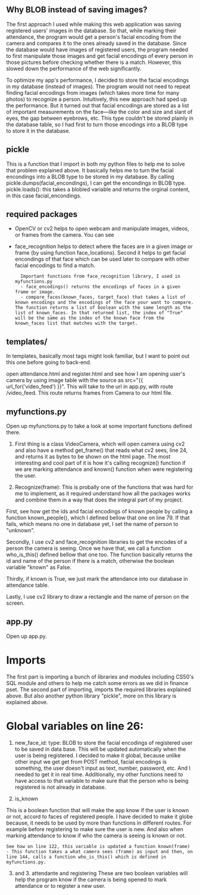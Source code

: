 ## Why BLOB instead of saving images? 

The first approach I used while making this web application was saving registered users' images in the database. So that, while marking their attendance, the program would get a person's facial encoding from the camera and compares it to the ones already saved in the database. Since the database would have images of registered users, the program needed to first manipulate those images and get facial encodings of every person in those pictures before checking whether there is a match. However, this slowed down the performance of the web significantly.

To optimize my app's performance, I decided to store the facial encodings in my database (instead of images). The program would not need to repeat finding facial encodings from images (which takes more time for many photos) to recognize a person. Intuitively, this new approach had sped up the performance. But it turned out that facial encodings are stored as a list of important measurements on the face—like the color and size and slant of eyes, the gap between eyebrows, etc. This type couldn't be stored plainly in the database table, so I had first to turn those encodings into a BLOB type to store it in the database.

## pickle 
This is a function that I import in both my python files to help me to solve that problem explained above. It basically helps me to turn the facial encondings into a BLOB type to be stored in my database. 
        By calling pickle.dumps(facial_encondings), I can get the encondings in BLOB type.
        pickle.loads(): this takes a blobled variable and returns the orginal content, in this case facial_encondings. 


## required packages
- OpenCV or cv2 helps to open webcam and manipulate images, videos, or frames from the camera. You can see 
- face_recognition helps to detect where the faces are in a given image or frame (by using function face_locations). Second it helps to get facial encondings of that face which can be used later to compare with other facial encodings to find a match. 
        
        Important functions from face_recognition library, I used in myfunctions.py         
        - face_encodings() returns the encodings of faces in a given frame or image.
        - compare_faces(known_faces, target_face) that takes a list of known encodings and the encodings of the face your want to compare. The function returns a list of boolean with the same length as the list of known_faces. In that returned list, the index of "True" will be the same as the index of the known face from the known_faces list that matches with the target.


## templates/
In templates, basically most tags might look familiar, but I want to point out this one before going to back-end. 

open attendance.html and register.html and see how I am opening user's camera by using image table with the source as src="{{ url_for('video_feed') }}". This will take to the url in app.py, with route /video_feed. This route returns frames from Camera to our html file.


## myfunctions.py
Open up myfunctions.py to take a look at some important functions defined there. 

1. First thing is a class VideoCamera, which will open camera using cv2 and also have a method get_frame() that reads what cv2 sees, line 24, and returns it as bytes to be shown on the html page. The most interesting and cool part of it is how it's calling recognize() function if we are marking attendance and known() function when were registering the user. 

2. Recognize(frame): This is probally one of the functions that was hard for me to implement, as it required understand how all the packages works and combine them in a way that does the integral part of my project. 

First, see how get the ids and facial encodings of known people by calling a function known_people(), which I defined bellow that one on line 79. If that fails, which means no one in database yet, I set the name of person to "unknown".

Secondly, I use cv2 and face_recognition libraries to get the encodes of a person the camera is seeing. Once we have that, we call a function who_is_this() defined bellow that one too. The function basically returns the id and name of the person if there is a match, otherwise the boolean variable "known" as False. 

Thirdly, if known is True, we just mark the attendance into our database in attendance table. 

Lastly, I use cv2 library to draw a rectangle and the name of person on the screen. 


## app.py
Open up app.py. 

# Imports 
The first part is importing a bunch of libraries and modules including CS50's SQL module and others to help me catch some errors as we did in finance pset. The second part of importing, imports the required libraries explained above. But also another python library "pickle", more on this library is explained above.

# Global variables on line 26:
    
1. new_face_id: 
    type: BLOB to store the facial encodings of registered user to be saved in data base. 
This will be updated automatically when the user is being registered. I decided to make it global, because unlike other input we get get from POST method, facial encodings is something, the user doesn't input as text, number, password, etc. And I needed to get it in real time. Additionally, my other functions need to have access to that variable to make sure that the person who is being registered is not already in database.

2. is_known

This is a boolean function that will make the app know if the user is known or not, accord to faces of registered people. I have decided to make it globe because, it needs to be used by more than functions in different routes. For example before registering to make sure the user is new. And also when marking attendance to know if who the camera is seeing is known or not.

    See how on line 122, this variable is updated a function known(frame)
    - This function takes a what camera sees (frame) as input and then, on line 144, calls a function who_is_this() which is defined in myfunctions.py. 

3. and 3. attendante and registering 
These are two boolean variables will help the program know if the camera is being opened to mark attendance or to register a new user. 
